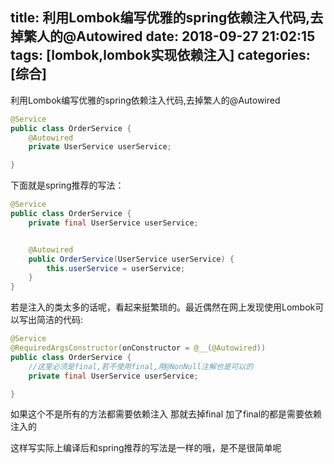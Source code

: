 title: 利用Lombok编写优雅的spring依赖注入代码,去掉繁人的@Autowired
date: 2018-09-27 21:02:15
tags: [lombok,lombok实现依赖注入]
categories: [综合]
---
利用Lombok编写优雅的spring依赖注入代码,去掉繁人的@Autowired

```java
@Service
public class OrderService {
    @Autowired
    private UserService userService;

}
```

<!--more-->

下面就是spring推荐的写法：

```java
@Service
public class OrderService {
    private final UserService userService;


    @Autowired
    public OrderService(UserService userService) {
        this.userService = userService;
    }
}
```

若是注入的类太多的话呢，看起来挺繁琐的。最近偶然在网上发现使用Lombok可以写出简洁的代码:

```java
@Service
@RequiredArgsConstructor(onConstructor = @__(@Autowired))
public class OrderService {
    //这里必须是final,若不使用final,用@NonNull注解也是可以的
    private final UserService userService;

}
```

如果这个不是所有的方法都需要依赖注入 那就去掉final 加了final的都是需要依赖注入的

这样写实际上编译后和spring推荐的写法是一样的哦，是不是很简单呢